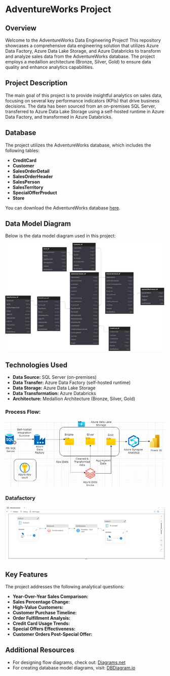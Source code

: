 # AdventureWorks Project

## Overview
Welcome to the AdventureWorks Data Engineering Project! This repository showcases a comprehensive data engineering solution that utilizes Azure Data Factory, Azure Data Lake Storage, and Azure Databricks to transform and analyze sales data from the AdventureWorks database. The project employs a medallion architecture (Bronze, Silver, Gold) to ensure data quality and enhance analytics capabilities.

## Project Description
The main goal of this project is to provide insightful analytics on sales data, focusing on several key performance indicators (KPIs) that drive business decisions. The data has been sourced from an on-premises SQL Server, transferred to Azure Data Lake Storage using a self-hosted runtime in Azure Data Factory, and transformed in Azure Databricks.

## Database
The project utilizes the AdventureWorks database, which includes the following tables:

- **CreditCard**
- **Customer**
- **SalesOrderDetail**
- **SalesOrderHeader**
- **SalesPerson**
- **SalesTerritory**
- **SpecialOfferProduct**
- **Store**

You can download the AdventureWorks database [here](https://learn.microsoft.com/en-us/sql/samples/adventureworks-install-configure?view=sql-server-ver16&tabs=ssms).

## Data Model Diagram
Below is the data model diagram used in this project:

![Data Model Diagram](https://github.com/vasanthakumar70/AdventureWorksProject/blob/fc8e8a8a10aa391edfbc92ba5c103691459942d8/Data%20Model%20Diagram.svg)


## Technologies Used
- **Data Source:** SQL Server (on-premises)
- **Data Transfer:** Azure Data Factory (self-hosted runtime)
- **Data Storage:** Azure Data Lake Storage
- **Data Transformation:** Azure Databricks
- **Architecture:** Medallion Architecture (Bronze, Silver, Gold)

  
### Process Flow:  
![Process Flow]( https://github.com/vasanthakumar70/AdventureWorksProject/blob/bc705a6ecc5d23ad0babb3430130d9685773d29d/process%20Flow.png)

### Datafactory

![Azure data factory](https://github.com/vasanthakumar70/AdventureWorksProject/blob/edc3a64db1ed4b2c9380052ed049d2fee27e748d/Data%20factory.png)



## Key Features
The project addresses the following analytical questions:

- **Year-Over-Year Sales Comparison:**  
- **Sales Percentage Change:**  
- **High-Value Customers:**  
- **Customer Purchase Timeline:**  
- **Order Fulfillment Analysis:**  
- **Credit Card Usage Trends:**  
- **Special Offers Effectiveness:**  
- **Customer Orders Post-Special Offer:**  



## Additional Resources
- For designing flow diagrams, check out: [Diagrams.net](https://app.diagrams.net/)
- For creating database model diagrams, visit: [DBDiagram.io](https://dbdiagram.io/)


